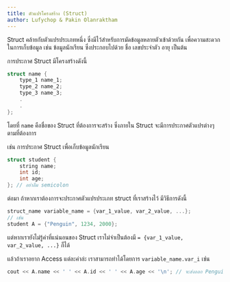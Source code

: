 ```yaml
---
title: ตัวแปรโครงสร้าง (Struct)
author: Lufychop & Pakin Olanraktham
---
```


Struct คล้ายกับตัวแปรประเภทหนึ่ง ซึ่งมีไว้สำหรับการมัดข้อมูลหลายตัวเข้าด้วยกัน เพื่อความสะดวกในการเก็บข้อมูล เช่น ข้อมูลนักเรียน ซึ่งประกอบไปด้วย ชื่อ เลขประจำตัว อายุ เป็นต้น

การประกาศ Struct มีโครงสร้างดังนี้

```cpp
struct name {
    type_1 name_1;
    type_2 name_2;
    type_3 name_3;
    .
    .
};
```

โดยที่ `name` คือชื่อของ Struct ที่ต้องการจะสร้าง ซึ่งภายใน Struct จะมีการประกาศตัวแปรต่างๆ ตามที่ต้องการ

เช่น การประกาศ Struct เพื่อเก็บข้อมูลนักเรียน

```cpp
struct student {
    string name;
    int id;
    int age;
}; // อย่าลืม semicolon
```

ต่อมา ถ้าหากเราต้องการจะประกาศตัวแปรประเภท struct ที่เราสร้างไว้ มีวิธีการดังนี้

```cpp
struct_name variable_name = {var_1_value, var_2_value, ...};
// เช่น
student A = {"Penguin", 1234, 2000};
```

แต่หากเรายังไม่รู้ค่าที่แน่นอนของ Struct เราไม่จำเป็นต้องมี `= {var_1_value, var_2_value, ...}` ก็ได้

แล้วถ้าเราอยาก Access แต่ละค่าล่ะ เราสามารถทำได้โดยการ `variable_name.var_i` เช่น

```cpp
cout << A.name << ' ' << A.id << ' ' << A.age << '\n'; // จะส่งออก Penguin 1234 2000
```


